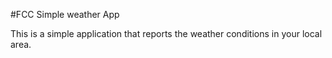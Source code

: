 #FCC Simple weather App

This is a simple application that reports the weather conditions in your local area. 

